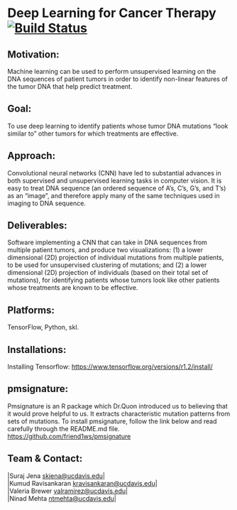 
# Deep Learning for Cancer Therapy [![Build Status](https://travis-ci.org/skjena/cnnCancerTherapy.svg?branch=master)](https://travis-ci.org/skjena/cnnCancerTherapy)

## Motivation:  
Machine learning can be used to perform unsupervised learning on the DNA sequences of patient tumors in order to  identify non-linear features of the tumor DNA that help predict treatment.  

## Goal:  
To use deep learning to identify patients whose tumor DNA mutations “look similar to” other tumors for which treatments are effective.  

## Approach:  
Convolutional neural networks (CNN) have led to substantial advances in both supervised and unsupervised learning tasks in computer vision. It is easy to treat DNA sequence (an ordered sequence of A’s, C’s, G’s, and T’s) as an “image”, and therefore apply many of the same techniques used in imaging to DNA sequence.  

## Deliverables:
Software implementing a CNN that can take in DNA sequences from multiple patient tumors, and produce two visualizations: (1) a lower dimensional (2D) projection of individual mutations from multiple patients, to be used for unsupervised clustering of mutations; and (2) a lower dimensional (2D) projection of individuals (based on their total set of mutations), for identifying patients whose tumors look like other patients whose treatments are known to be effective.  

## Platforms: 
TensorFlow, Python, skl. 

## Installations:
Installing Tensorflow: https://www.tensorflow.org/versions/r1.2/install/


## pmsignature:
Pmsignature is an R package which Dr.Quon introduced us to believing that it would prove helpful to us. It extracts characteristic mutation patterns from sets of mutations. To install pmsignature, follow the link below and read carefully through the README.md file. 
https://github.com/friend1ws/pmsignature
  
## Team & Contact:  
|Suraj Jena                <skjena@ucdavis.edu>|  
|Kumud Ravisankaran <kravisankaran@ucdavis.edu>|  
|Valeria Brewer        <valramirez@ucdavis.edu>|  
|Ninad Mehta              <ntmehta@ucdavis.edu>|  
